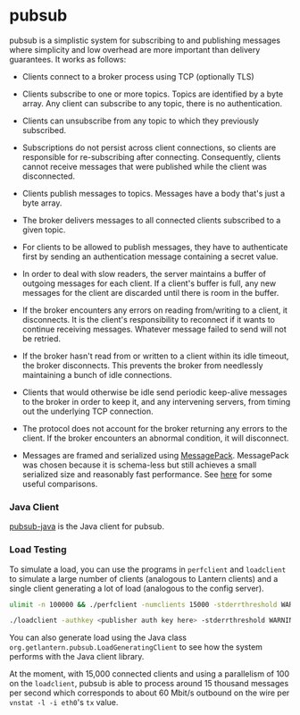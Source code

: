 # pubsub

pubsub is a simplistic system for subscribing to and publishing messages where
simplicity and low overhead are more important than delivery guarantees.  It
works as follows:

- Clients connect to a broker process using TCP (optionally TLS)

- Clients subscribe to one or more topics. Topics are identified by a byte
  array. Any client can subscribe to any topic, there is no authentication.

- Clients can unsubscribe from any topic to which they previously subscribed.

- Subscriptions do not persist across client connections, so clients are
  responsible for re-subscribing after connecting. Consequently, clients cannot
  receive messages that were published while the client was disconnected.

- Clients publish messages to topics.  Messages have a body that's just a byte
  array.

- The broker delivers messages to all connected clients subscribed to a given
  topic.

- For clients to be allowed to publish messages, they have to authenticate
  first by sending an authentication message containing a secret value.

- In order to deal with slow readers, the server maintains a buffer of outgoing
  messages for each client. If a client's buffer is full, any new messages for
  the client are discarded until there is room in the buffer.

- If the broker encounters any errors on reading from/writing to a client, it
  disconnects. It is the client's responsibility to reconnect if it wants to
  continue receiving messages. Whatever message failed to send will not be
  retried.

- If the broker hasn't read from or written to a client within its idle timeout,
  the broker disconnects. This prevents the broker from needlessly maintaining a
  bunch of idle connections.

- Clients that would otherwise be idle send periodic keep-alive messages to the
  broker in order to keep it, and any intervening servers, from timing out the
  underlying TCP connection.

- The protocol does not account for the broker returning any errors to the
  client. If the broker encounters an abnormal condition, it will disconnect.

- Messages are framed and serialized using
  [MessagePack](http://msgpack.org/index.html). MessagePack was chosen because
  it is schema-less but still achieves a small serialized size and reasonably
  fast performance. See [here](https://github.com/eishay/jvm-serializers/wiki)
  for some useful comparisons.

### Java Client
[pubsub-java](https://github.com/getlantern/pubsub-java) is the Java client for
pubsub.

### Load Testing
To simulate a load, you can use the programs in `perfclient` and `loadclient` to
simulate a large number of clients (analogous to Lantern clients) and a single
client generating a lot of load (analogous to the config server).

```sh
ulimit -n 100000 && ./perfclient -numclients 15000 -stderrthreshold WARNING
```

```sh
./loadclient -authkey <publisher auth key here> -stderrthreshold WARNING
```

You can also generate load using the Java class
`org.getlantern.pubsub.LoadGeneratingClient` to see how the system performs with
the Java client library.

At the moment, with 15,000 connected clients and using a parallelism of 100 on
the `loadclient`, pubsub is able to process around 15 thousand messages per
second which corresponds to about 60 Mbit/s outbound on the wire per
`vnstat -l -i eth0`'s `tx` value.
